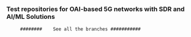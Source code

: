 ### Test repositories for OAI-based 5G networks with SDR and AI/ML Solutions #############



         ########    See all the branches ###########
